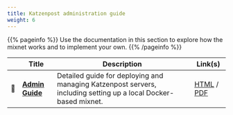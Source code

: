 ```yaml
---
title: Katzenpost administration guide
weight: 6
---
```


{{% pageinfo %}}
Use the documentation in this section to explore how the mixnet works and to implement your own.
{{% /pageinfo %}}

|      | Title                                                                                                    | Description                                                                                                                                                        | Link(s)                                                                                                                     |
|------|----------------------------------------------------------------------------------------------------------|--------------------------------------------------------------------------------------------------------------------------------------------------------------------|--------------------------------------------------------------------------------------------------------------------------|
| 📖   | **[Admin Guide](/docs/admin_guide)**                                                                    | Detailed guide for deploying and managing Katzenpost servers, including setting up a local Docker-based mixnet.                                                   | [HTML](/docs/admin_guide)    / [PDF](/research/)                                                                                       |



